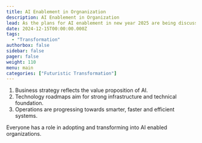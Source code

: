 ```yaml
---
title: AI Enablement in Orgnanization
description: AI Enablement in Organization
lead: As the plans for AI enablement in new year 2025 are being discussed within your organization, please review to ensure
date: 2024-12-15T00:00:00.000Z
tags:
  - "Transformation"
authorbox: false
sidebar: false
pager: false
weight: 110
menu: main
categories: ["Futuristic Transformation"]
---
```


1. Business strategy reflects the value proposition of AI.
2. Technology roadmaps aim for strong infrastructure and technical foundation. 
3. Operations are progressing towards smarter, faster and efficient systems.

Everyone has a role in adopting and transforming into AI enabled organizations.
